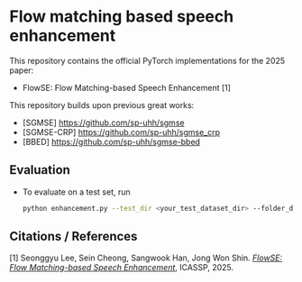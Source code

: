# Flow matching based speech enhancement
This repository contains the official PyTorch implementations for the 2025 paper:

* FlowSE: Flow Matching-based Speech Enhancement [1]


This repository builds upon previous great works:
* [SGMSE] https://github.com/sp-uhh/sgmse  
* [SGMSE-CRP] https://github.com/sp-uhh/sgmse_crp
* [BBED]  https://github.com/sp-uhh/sgmse-bbed


## Evaluation
* To evaluate on a test set, run
  ```bash
  python enhancement.py --test_dir <your_test_dataset_dir> --folder_destination <your_enh_result_save_dir> --ckpt <path_to_model_checkpoint> --N <num_of_time_steps>
  ```

## Citations / References
[1] Seonggyu Lee, Sein Cheong, Sangwook Han, Jong Won Shin. 
[*FlowSE: Flow Matching-based Speech Enhancement*](https://ieeexplore.ieee.org/document/10888274), ICASSP, 2025.




<!-- Continuous Normalizing Flow (CNF) is a method transforming a simple distribution $p(x)$ to a complex distribution $q(x)$.  

CNF is described by Oridinary Differential Equations (ODEs):  

$$ \frac{d \phi_t(x_0)}{dt} = v(t,\phi_t(x_0)), \phi_0(x_0)=x_0, x_0\sim p(\cdot) $$  

In the above ODE, a function $\phi_t$ called flow is desired such that the stochastic process $x_t=\phi_t(x_0)$ has a marginal distribution $p_t(\cdot)$ such that $p_1(\cdot ) = q(\cdot)$.   
In the above equation, although the condition that $\phi_0(x_0)$ follows $p$ is imposed (inital value problem), by chain rule replacing $t$ with $1-t$, CNF is can be desribed as:  

$$\frac{d\phi_t(x_1)}{dt} = v_t(t,\phi_t(x_1)), \phi_1(x_1)=x_1, x_1 \sim p(\cdot)$$  

It means that it does not matter that the simpled distribution is located at which time point.
Demo page: https://seongqjini.com/speech-enhancement-with-flow-matching-method/ -->


